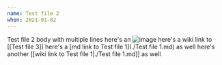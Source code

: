 ```yaml
---
name: Test file 2
when: 2021-01-02
---
```


Test file 2 body
with multiple lines
here's an ![image](url)
here's a wiki link to [[Test file 3]]
here's a [md link to Test file 1](./Test file 1.md) as well
here's another [[wiki link to Test file 1|./Test file 1.md]] as well
